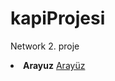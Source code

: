 # kapiProjesi
Network 2. proje


<li><strong>Arayuz</strong>
<a href= "https://beyzakoser.github.io/kapiProjesi/network/arayuz.html">Arayüz</a></li>
